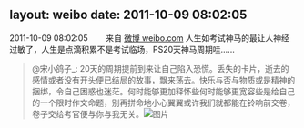 layout: weibo
date: 2011-10-09 08:02:05
---
<meta name="referrer" content="no-referrer" />

2011-10-09 08:02:05  &nbsp;&nbsp;&nbsp;&nbsp;&nbsp;&nbsp; 来自 <a href="http://weibo.com/" rel="nofollow">微博 weibo.com</a>
人生如考试神马的最让人神经过敏了，人生是点滴积累不是考试临场，PS20天神马周期哇……
>  @宋小鸽子_: 20天的周期提前到来让自己陷入恐慌。丢失的卡片，逝去的感情或者没有开头便已结局的故事，飘来荡去。快乐与否与物质或是精神的捆绑，令自己困惑也迷茫。何时能够更加释怀些何时能够更宽容些是给自己的一个限时作文命题，别再拼命地小心翼翼或许我们就都能在铃响前交卷，卷子交给考官便与你与我无关。 ​​​
>  ![图片](https://ww3.sinaimg.cn/large/88f80b2bjw1dlx6eoft7cj.jpg)
